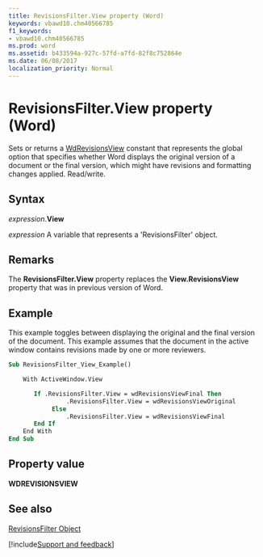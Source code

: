 ```yaml
---
title: RevisionsFilter.View property (Word)
keywords: vbawd10.chm40566785
f1_keywords:
- vbawd10.chm40566785
ms.prod: word
ms.assetid: b433594a-927c-57fd-a7fd-82f8c752864e
ms.date: 06/08/2017
localization_priority: Normal
---
```



# RevisionsFilter.View property (Word)

Sets or returns a [WdRevisionsView](Word.WdRevisionsView.md) constant that represents the global option that specifies whether Word displays the original version of a document or the final version, which might have revisions and formatting changes applied. Read/write.


## Syntax

_expression_.**View**

_expression_ A variable that represents a 'RevisionsFilter' object.


## Remarks

The  **RevisionsFilter.View** property replaces the **View.RevisionsView** property that was in previous version of Word.


## Example

This example toggles between displaying the original and the final version of the document. This example assumes that the document in the active window contains revisions made by one or more reviewers.


```vb
Sub RevisionsFilter_View_Example()

    With ActiveWindow.View

       If .RevisionsFilter.View = wdRevisionsViewFinal Then
                .RevisionsFilter.View = wdRevisionsViewOriginal
            Else
                .RevisionsFilter.View = wdRevisionsViewFinal
       End If
    End With
End Sub
```


## Property value

 **WDREVISIONSVIEW**


## See also


[RevisionsFilter Object](Word.revisionsfilter.md)

[!include[Support and feedback](~/includes/feedback-boilerplate.md)]